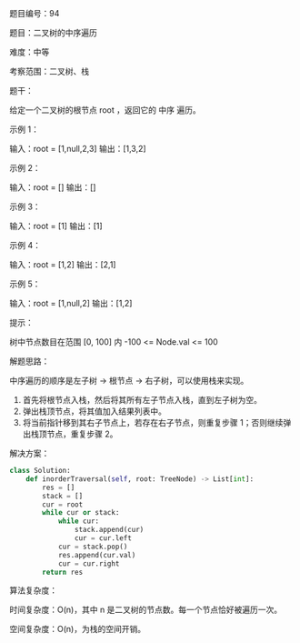 题目编号：94

题目：二叉树的中序遍历

难度：中等

考察范围：二叉树、栈

题干：

给定一个二叉树的根节点 root ，返回它的 中序 遍历。

示例 1：

输入：root = [1,null,2,3]
输出：[1,3,2]

示例 2：

输入：root = []
输出：[]

示例 3：

输入：root = [1]
输出：[1]

示例 4：

输入：root = [1,2]
输出：[2,1]

示例 5：

输入：root = [1,null,2]
输出：[1,2]

提示：

树中节点数目在范围 [0, 100] 内
-100 <= Node.val <= 100

解题思路：

中序遍历的顺序是左子树 -> 根节点 -> 右子树，可以使用栈来实现。

1. 首先将根节点入栈，然后将其所有左子节点入栈，直到左子树为空。
2. 弹出栈顶节点，将其值加入结果列表中。
3. 将当前指针移到其右子节点上，若存在右子节点，则重复步骤 1；否则继续弹出栈顶节点，重复步骤 2。

解决方案：

```python
class Solution:
    def inorderTraversal(self, root: TreeNode) -> List[int]:
        res = []
        stack = []
        cur = root
        while cur or stack:
            while cur:
                stack.append(cur)
                cur = cur.left
            cur = stack.pop()
            res.append(cur.val)
            cur = cur.right
        return res
```

算法复杂度：

时间复杂度：O(n)，其中 n 是二叉树的节点数。每一个节点恰好被遍历一次。

空间复杂度：O(n)，为栈的空间开销。
